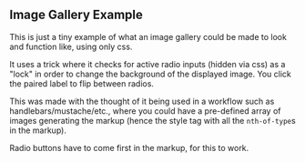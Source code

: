 ## Image Gallery Example
This is just a tiny example of what an image gallery could be made to look and function like, using only css.

It uses a trick where it checks for active radio inputs (hidden via css) as a "lock" in order to change the background of the displayed image. You click the paired label to flip between radios.

This was made with the thought of it being used in a workflow such as handlebars/mustache/etc., where you could have a pre-defined array of images generating the markup (hence the style tag with all the `nth-of-type`s in the markup).

Radio buttons have to come first in the markup, for this to work.